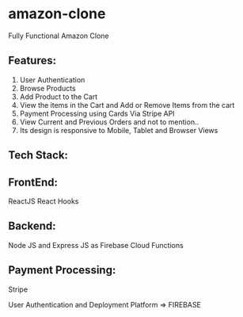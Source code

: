 # amazon-clone

Fully Functional Amazon Clone

## Features:

1. User Authentication
2. Browse Products
3. Add Product to the Cart
4. View the items in the Cart and Add or Remove Items from the cart
5. Payment Processing using Cards Via Stripe API
6. View Current and Previous Orders
   and not to mention..
7. Its design is responsive to Mobile, Tablet and Browser Views

## Tech Stack:

## FrontEnd:

ReactJS
React Hooks

## Backend:

Node JS and Express JS as Firebase Cloud Functions

## Payment Processing:

Stripe

User Authentication and Deployment Platform => FIREBASE
